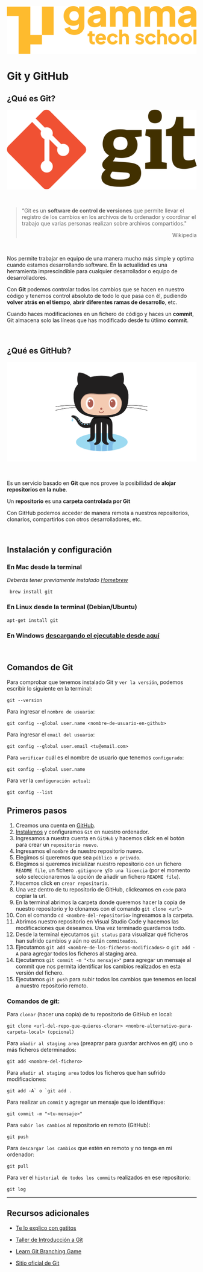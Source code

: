 ![logo de GammaTech School](../assets/Logo_Yellow.png)

# Git y GitHub

## ¿Qué es Git?

![img](../assets/git-logo.png)

<br>

>“Git es un **software de control de versiones** que permite llevar el registro de los cambios en los archivos de tu ordenador y coordinar el trabajo que varias personas realizan sobre archivos compartidos."<div style="text-align: right"> Wikipedia </div>

<br>

Nos permite trabajar en equipo de una manera mucho más simple y optima cuando estamos desarrollando software. En la actualidad es una herramienta imprescindible para cualquier desarrollador o equipo de desarrolladores.

Con **Git** podemos controlar todos los cambios que se hacen en nuestro código y tenemos control absoluto de todo lo que pasa con él, pudiendo **volver atrás en el tiempo**, **abrir diferentes ramas de desarrollo**, etc.

Cuando haces modificaciones en un fichero de código y haces un **commit**, Git almacena solo las líneas que has modificado desde tu útlimo **commit**.

<br>

## ¿Qué es GitHub?


![img](../assets//github-octocat.png)

<br>

Es un servicio basado en **Git** que nos provee la posibilidad de **alojar repositorios en la nube**. 

Un **repositorio** es una **carpeta controlada por Git**

Con GitHub podemos acceder de manera remota a nuestros repositorios, clonarlos, compartirlos con otros desarrolladores, etc. 

<br>

## Instalación y configuración

### En Mac desde la terminal
*Deberás tener previamente instalado [Homebrew](https://brew.sh/)*

```
 brew install git
```

### En Linux desde la terminal (Debian/Ubuntu)

```
apt-get install git
```

### En Windows [descargando el ejecutable desde aquí](https://git-scm.com/download/win)

<br>

## Comandos de Git
Para comprobar que tenemos instalado Git y `ver la versión`, podemos escribir lo siguiente en la terminal:

```
git --version
```


Para ingresar el `nombre de usuario`:
```
git config --global user.name <nombre-de-usuario-en-github>
```


Para ingresar el `email del usuario`:
```
git config --global user.email <tu@email.com>
```


Para `verificar` cuál es el nombre de usuario que tenemos `configurado`:

```
git config --global user.name
```


Para ver la `configuración actual`:
```
git config --list
``` 


## Primeros pasos

1. Creamos una cuenta en [GitHub](https://github.com/).
2. [Instalamos](https://git-scm.com/downloads) y configuramos `Git` en nuestro ordenador.
3. Ingresamos a nuestra cuenta en `GitHub` y hacemos click en el botón para crear un `repositorio nuevo`.
4. Ingresamos el `nombre` de nuestro repositorio nuevo.
5. Elegimos si queremos que sea `público o privado`.
6. Elegimos si queremos inicializar nuestro repositorio con un fichero `README file`, un fichero `.gitignore `y/o` una licencia` (por el momento solo seleccionaremos la opción de añadir un fichero `README file`).
7. Hacemos click en `crear repositorio`.
8. Una vez dentro de tu repositorio de GitHub, clickeamos en `code` para copiar la url.
9. En la terminal abrimos la carpeta donde queremos hacer la copia de nuestro repositorio y lo clonamos con el comando `git clone <url>`
10. Con el comando `cd <nombre-del-repositorio>` ingresamos a la carpeta.
11. Abrimos nuestro repositorio en Visual Studio Code y hacemos las modificaciones que deseamos. Una vez terminado guardamos todo. 
12. Desde la terminal ejecutamos `git status` para visualizar qué ficheros han sufrido cambios y aún no están `commiteados`.
13. Ejecutamos `git add <nombre-de-los-ficheros-modificados>` o `git add -A` para agregar todos los ficheros al staging area.
14. Ejecutamos `git commit -m "<tu mensaje>"` para agregar un mensaje al commit que nos permita identificar los cambios realizados en esta versión del fichero.
15. Ejecutamos `git push` para subir todos los cambios que tenemos en local a nuestro repositorio remoto.

### Comandos de git:

Para `clonar` (hacer una copia) de tu repositorio de GitHub en local:

```
git clone <url-del-repo-que-quieres-clonar> <nombre-alternativo-para-carpeta-local> (opcional)
``` 


Para `añadir al staging area` (preaprar para guardar archivos en git) uno o más ficheros determinados:
```
git add <nombre-del-fichero>
```


Para `añadir al staging area` todos los ficheros que han sufrido modificaciones:
```
git add -A` o `git add .
```


Para realizar un `commit` y agregar un mensaje que lo identifique:
```
git commit -m "<tu-mensaje>"
``` 


Para `subir los cambios` al repositorio en remoto (GitHub):
```
git push
``` 


Para `descargar los cambios` que estén en remoto y no tenga en mi ordenador:
```
git pull
```

Para ver el `historial de todos los commits` realizados en ese repositorio:

```
git log
```

---


## Recursos adicionales

- [Te lo explico con gatitos](https://teloexplicocongatitos.com/poster/tlecg04) 

- [Taller de Introducción a Git](https://www.youtube.com/watch?v=Mkd8idNUolM)

- [Learn Git Branching Game](https://learngitbranching.js.org/)

- [Sitio oficial de Git](https://git-scm.com/)







